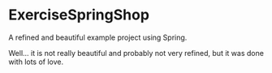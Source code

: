 # ExerciseSpringShop
A refined and beautiful example project using Spring.

Well... it is not really beautiful and probably not very refined, but it was done with lots of love.
